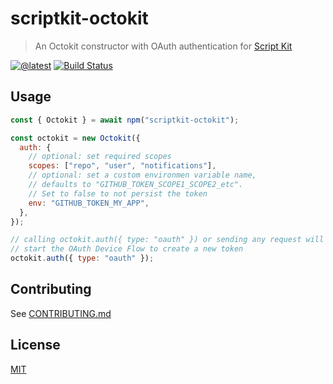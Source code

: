# scriptkit-octokit

> An Octokit constructor with OAuth authentication for [Script Kit](https://www.scriptkit.com/)

[![@latest](https://img.shields.io/npm/v/scriptkit-octokit.svg)](https://www.npmjs.com/package/scriptkit-octokit)
[![Build Status](https://github.com/gr2m/scriptkit-octokit/workflows/Test/badge.svg)](https://github.com/gr2m/scriptkit-octokit/actions?query=workflow%3ATest+branch%3Amain)

## Usage

```js
const { Octokit } = await npm("scriptkit-octokit");

const octokit = new Octokit({
  auth: {
    // optional: set required scopes
    scopes: ["repo", "user", "notifications"],
    // optional: set a custom environmen variable name,
    // defaults to "GITHUB_TOKEN_SCOPE1_SCOPE2_etc".
    // Set to false to not persist the token
    env: "GITHUB_TOKEN_MY_APP",
  },
});

// calling octokit.auth({ type: "oauth" }) or sending any request will
// start the OAuth Device Flow to create a new token
octokit.auth({ type: "oauth" });
```

## Contributing

See [CONTRIBUTING.md](CONTRIBUTING.md)

## License

[MIT](LICENSE)
